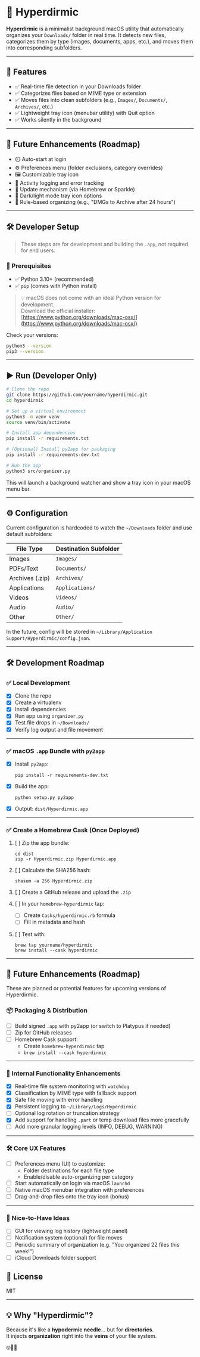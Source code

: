# 🧹 Hyperdirmic

**Hyperdirmic** is a minimalist background macOS utility that automatically organizes your `Downloads/` folder in real time. It detects new files, categorizes them by type (images, documents, apps, etc.), and moves them into corresponding subfolders.

---

## 🚀 Features

- ✅ Real-time file detection in your Downloads folder
- ✅ Categorizes files based on MIME type or extension
- ✅ Moves files into clean subfolders (e.g., `Images/`, `Documents/`, `Archives/`, etc.)
- ✅ Lightweight tray icon (menubar utility) with Quit option
- ✅ Works silently in the background

---

## 🎯 Future Enhancements (Roadmap)

- ⏲️ Auto-start at login
- ⚙️ Preferences menu (folder exclusions, category overrides)
- 🖼️ Customizable tray icon
- 📄 Activity logging and error tracking
- 🔁 Update mechanism (via Homebrew or Sparkle)
- 🌙 Dark/light mode tray icon options
- 🧪 Rule-based organizing (e.g., "DMGs to Archive after 24 hours")

---

## 🛠 Developer Setup

> These steps are for development and building the `.app`, not required for end users.

### 🧱 Prerequisites

- ✅ Python 3.10+ (recommended)
- ✅ `pip` (comes with Python install)

> 💡 macOS does not come with an ideal Python version for development.  
> Download the official installer: [https://www.python.org/downloads/mac-osx/](https://www.python.org/downloads/mac-osx/)

Check your versions:

```bash
python3 --version
pip3 --version
```

---

## ▶️ Run (Developer Only)

```bash
# Clone the repo
git clone https://github.com/yourname/hyperdirmic.git
cd hyperdirmic

# Set up a virtual environment
python3 -m venv venv
source venv/bin/activate

# Install app dependencies
pip install -r requirements.txt

# (Optional) Install py2app for packaging
pip install -r requirements-dev.txt

# Run the app
python3 src/organizer.py
```

This will launch a background watcher and show a tray icon in your macOS menu bar.

---

## ⚙️ Configuration

Current configuration is hardcoded to watch the `~/Downloads` folder and use default subfolders:

| File Type       | Destination Subfolder |
| --------------- | --------------------- |
| Images          | `Images/`             |
| PDFs/Text       | `Documents/`          |
| Archives (.zip) | `Archives/`           |
| Applications    | `Applications/`       |
| Videos          | `Videos/`             |
| Audio           | `Audio/`              |
| Other           | `Other/`              |

In the future, config will be stored in `~/Library/Application Support/Hyperdirmic/config.json`.

---

## 🛠 Development Roadmap

### ✅ Local Development

- [x] Clone the repo
- [x] Create a virtualenv
- [x] Install dependencies
- [x] Run app using `organizer.py`
- [x] Test file drops in `~/Downloads/`
- [x] Verify log output and file movement

---

### ✅ macOS `.app` Bundle with `py2app`

- [x] Install `py2app`:

  ```
  pip install -r requirements-dev.txt
  ```

- [x] Build the app:

  ```
  python setup.py py2app
  ```

- [x] Output: `dist/Hyperdirmic.app`

---

### ✅ Create a Homebrew Cask (Once Deployed)

1. [ ] Zip the app bundle:

   ```
   cd dist
   zip -r Hyperdirmic.zip Hyperdirmic.app
   ```

2. [ ] Calculate the SHA256 hash:

   ```
   shasum -a 256 Hyperdirmic.zip
   ```

3. [ ] Create a GitHub release and upload the `.zip`

4. [ ] In your `homebrew-hyperdirmic` tap:

   - [ ] Create `Casks/hyperdirmic.rb` formula
   - [ ] Fill in metadata and hash

5. [ ] Test with:

   ```
   brew tap yourname/hyperdirmic
   brew install --cask hyperdirmic
   ```

---

## 🎯 Future Enhancements (Roadmap)

These are planned or potential features for upcoming versions of Hyperdirmic.

### 📦 Packaging & Distribution

- [ ] Build signed `.app` with py2app (or switch to Platypus if needed)
- [ ] Zip for GitHub releases
- [ ] Homebrew Cask support:
  - Create `homebrew-hyperdirmic` tap
  - `brew install --cask hyperdirmic`

---

### 🧼 Internal Functionality Enhancements

- [x] Real-time file system monitoring with `watchdog`
- [x] Classification by MIME type with fallback support
- [x] Safe file moving with error handling
- [x] Persistent logging to `~/Library/Logs/Hyperdirmic`
- [ ] Optional log rotation or truncation strategy
- [x] Add support for handling `.part` or temp download files more gracefully
- [ ] Add more granular logging levels (INFO, DEBUG, WARNING)

---

### 🛠️ Core UX Features

- [ ] Preferences menu (UI) to customize:
  - Folder destinations for each file type
  - Enable/disable auto-organizing per category
- [ ] Start automatically on login via macOS `launchd`
- [ ] Native macOS menubar integration with preferences
- [ ] Drag-and-drop files onto the tray icon (bonus)

---

### 🧙 Nice-to-Have Ideas

- [ ] GUI for viewing log history (lightweight panel)
- [ ] Notification system (optional) for file moves
- [ ] Periodic summary of organization (e.g. "You organized 22 files this week!")
- [ ] iCloud Downloads folder support

## 📄 License

MIT

---

## 💡 Why "Hyperdirmic"?

Because it's like a **hypodermic needle**... but for **directories**.  
It injects **organization** right into the **veins** of your file system.

🤓💉📂
